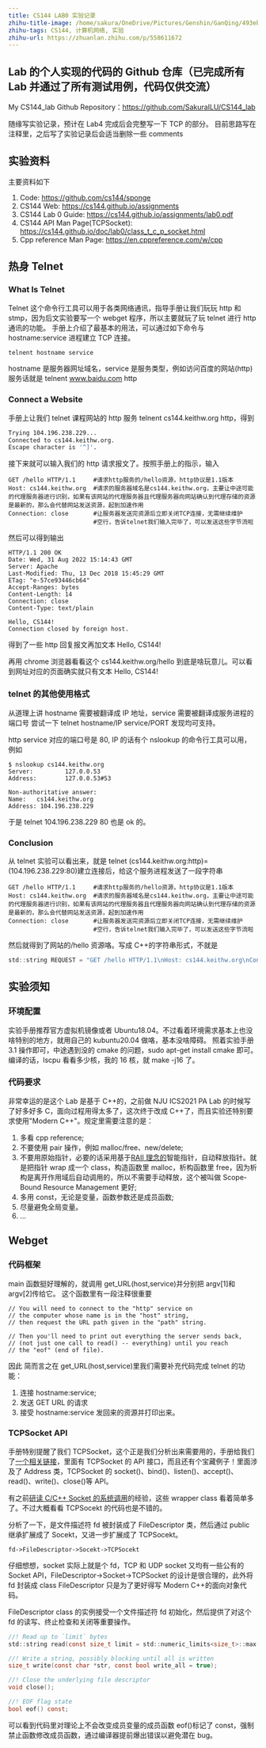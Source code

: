 ```yaml
---
title: CS144 LAB0 实验记录
zhihu-title-image: /home/sakura/OneDrive/Pictures/Genshin/GanQing/493ebee9-45ef-4403-b911-859c41f727dc.png
zhihu-tags: CS144, 计算机网络, 实验
zhihu-url: https://zhuanlan.zhihu.com/p/558611672
---
```


## Lab 的个人实现的代码的 Github 仓库（已完成所有 Lab 并通过了所有测试用例，代码仅供交流）

My CS144_lab Github Repository：https://github.com/SakuraILU/CS144_lab

随缘写实验记录，预计在 Lab4 完成后会完整写一下 TCP 的部分。
目前思路写在注释里，之后写了实验记录后会适当删除一些 comments

## 实验资料

主要资料如下

1. Code: https://github.com/cs144/sponge
2. CS144 Web: https://cs144.github.io/assignments
3. CS144 Lab 0 Guide: https://cs144.github.io/assignments/lab0.pdf
4. CS144 API Man Page(TCPSocket): https://cs144.github.io/doc/lab0/class_t_c_p_socket.html
5. Cpp reference Man Page: https://en.cppreference.com/w/cpp

## 热身 Telnet

### What Is Telnet

Telnet 这个命令行工具可以用于各类网络通讯，指导手册让我们玩玩 http 和 stmp，因为后文实验要写一个 webget 程序，所以主要就玩了玩 telnet 进行 http 通讯的功能。
手册上介绍了最基本的用法，可以通过如下命令与 hostname:service 进程建立 TCP 连接。

```bash
telnent hostname service
```

hostname 是服务器网址域名，service 是服务类型，例如访问百度的网站(http)服务话就是 telnent www.baidu.com http

### Connect a Website

手册上让我们 telnet 课程网站的 http 服务 telnent cs144.keithw.org http，得到

```bash
Trying 104.196.238.229...
Connected to cs144.keithw.org.
Escape character is '^]'.
```

接下来就可以输入我们的 http 请求报文了。按照手册上的指示，输入

```
GET /hello HTTP/1.1     #请求http服务的/hello资源，http协议是1.1版本
Host: cs144.keithw.org  #请求的服务器域名是cs144.keithw.org，主要让中途可能的代理服务器进行识别，如果有该网站的代理服务器且代理服务器向网站确认到代理存储的资源是最新的，那么会代替网站发送资源，起到加速作用
Connection: close       #让服务器发送完资源后立即关闭TCP连接，无需继续维护
                        #空行，告诉telnet我们输入完毕了，可以发送这些字节流啦
```

然后可以得到输出

```
HTTP/1.1 200 OK
Date: Wed, 31 Aug 2022 15:14:43 GMT
Server: Apache
Last-Modified: Thu, 13 Dec 2018 15:45:29 GMT
ETag: "e-57ce93446cb64"
Accept-Ranges: bytes
Content-Length: 14
Connection: close
Content-Type: text/plain

Hello, CS144!
Connection closed by foreign host.
```

得到了一些 http 回复报文再加文本 Hello, CS144!

再用 chrome 浏览器看看这个 cs144.keithw.org/hello 到底是啥玩意儿。可以看到网址对应的页面确实就只有文本 Hello, CS144!

### telnet 的其他使用格式

从道理上讲 hostname 需要被翻译成 IP 地址，service 需要被翻译成服务进程的端口号
尝试一下 telnet hostname/IP service/PORT 发现均可支持。

http service 对应的端口号是 80, IP 的话有个 nslookup 的命令行工具可以用，例如

```
$ nslookup cs144.keithw.org
Server:         127.0.0.53
Address:        127.0.0.53#53

Non-authoritative answer:
Name:   cs144.keithw.org
Address: 104.196.238.229
```

于是 telnet 104.196.238.229 80 也是 ok 的。

### Conclusion

从 telnet 实验可以看出来，就是 telnet (cs144.keithw.org:http)=(104.196.238.229:80)建立连接后，给这个服务进程发送了一段字符串

```
GET /hello HTTP/1.1     #请求http服务的/hello资源，http协议是1.1版本
Host: cs144.keithw.org  #请求的服务器域名是cs144.keithw.org，主要让中途可能的代理服务器进行识别，如果有该网站的代理服务器且代理服务器向网站确认到代理存储的资源是最新的，那么会代替网站发送资源，起到加速作用
Connection: close       #让服务器发送完资源后立即关闭TCP连接，无需继续维护
                        #空行，告诉telnet我们输入完毕了，可以发送这些字节流啦
```

然后就得到了网站的/hello 资源咯。写成 C++的字符串形式，不就是

```c
std::string REQUEST = "GET /hello HTTP/1.1\nHost: cs144.keithw.org\nConnection: close\n\n"
```

## 实验须知

### 环境配置

实验手册推荐官方虚拟机镜像或者 Ubuntu18.04。不过看着环境需求基本上也没啥特别的地方，就用自己的 kubuntu20.04 做咯，基本没啥障碍。
照着实验手册 3.1 操作即可，中途遇到没的 cmake 的问题，sudo apt-get install cmake 即可。编译的话，lscpu 看看多少核，我的 16 核，就 make -j16 了。

### 代码要求

非常幸运的是这个 Lab 是基于 C++的，之前做 NJU ICS2021 PA Lab 的时候写了好多好多 C，面向过程用得太多了，这次终于改成 C++了，而且实验还特别要求使用"Modern C++"。规定里需要注意的是：

1. 多看 cpp reference;
2. 不要使用 pair 操作，例如 malloc/free、new/delete;
3. 不要用原始指针，必要的话采用基于<a href="Scope-Bound Resource Management">RAII 理念的</a>智能指针，自动释放指针。就是把指针 wrap 成一个 class，构造函数里 malloc，析构函数里 free，因为析构是离开作用域后自动调用的，所以不需要手动释放，这个被叫做 Scope-Bound Resource Management 更好;
4. 多用 const，无论是变量，函数参数还是成员函数;
5. 尽量避免全局变量。
6. ...

## Webget

### 代码框架

main 函数挺好理解的，就调用 get_URL(host,service)并分别把 argv[1]和 argv[2]传给它。
这个函数里有一段注释很重要

```
// You will need to connect to the "http" service on
// the computer whose name is in the "host" string,
// then request the URL path given in the "path" string.

// Then you'll need to print out everything the server sends back,
// (not just one call to read() -- everything) until you reach
// the "eof" (end of file).
```

因此 简而言之在 get_URL(host,service)里我们需要补充代码完成 telnet 的功能：

1. 连接 hostname:service;
2. 发送 GET URL 的请求
3. 接受 hostname:service 发回来的资源并打印出来。

### TCPSocket API

手册特别提醒了我们 TCPSocket，这个正是我们分析出来需要用的，手册给我们了<a href="https://cs144.github.io/doc/lab0/class_t_c_p_socket.html">一个相关链接<a>，里面有 TCPSocket 的 API 接口，而且还有个宝藏例子！里面涉及了 Address 类，TCPSocket 的 socket()、bind()、listen()、accept()、read()、write()、close()等 API。

有之前<a href="https://zhuanlan.zhihu.com/p/558714709">研读 C/C++ Socket 的系统调用</a>的经验，这些 wrapper class 看着简单多了。不过大概看看 TCPSocekt 的代码也是不错的。

分析了一下，是文件描述符 fd 被封装成了 FileDescriptor 类，然后通过 public 继承扩展成了 Socekt，又进一步扩展成了 TCPSocekt。

```
fd->FileDescriptor->Socekt->TCPSocekt
```

仔细想想，socket 实际上就是个 fd，TCP 和 UDP socket 又均有一些公有的 Socket API，FileDescriptor->Socket->TCPSocket 的设计是很合理的，此外将 fd 封装成 class FileDescriptor 只是为了更好得写 Modern C++的面向对象代码。

FileDescriptor class 的实例接受一个文件描述符 fd 初始化，然后提供了对这个 fd 的读写、终止检查和关闭等重要操作。

```c
//! Read up to `limit` bytes
std::string read(const size_t limit = std::numeric_limits<size_t>::max());

//! Write a string, possibly blocking until all is written
size_t write(const char *str, const bool write_all = true);

//! Close the underlying file descriptor
void close();

//! EOF flag state
bool eof() const;
```

可以看到代码里对理论上不会改变成员变量的成员函数 eof()标记了 const，强制禁止函数修改成员函数，通过编译器提前爆出错误以避免潜在 bug。
